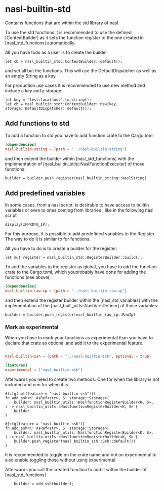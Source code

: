 # nasl-builtin-std

Contains functions that are within the std library of nasl.

To use the std functions it is recommended to use the defined [ContextBuilder] as it sets the function register to the one created in [nasl_std_functions] automatically.

All you have todo as a user is to create the builder

```
let cb = nasl_builtin_std::ContextBuilder::default();
```

and set all but the functions. This will use the DefaultDispatcher as well as an empty String as a key.

For production use cases it is recommended to use new method and include a key and a storage:

```
let key = "test:localhost".to_string();
let cb = nasl_builtin_std::ContextBuilder::new(key, storage::DefaultDispatcher::default());
```

## Add functions to std

To add a function to std you have to add function crate to the Cargo.toml

```toml
[dependencies]
nasl-builtin-string = {path = "../nasl-builtin-string"}
```

and then extend the builder within [nasl_std_functions] with the implementation of [nasl_builtin_utils::NaslFunctionExecuter] of those functions:

```text
builder = builder.push_register(nasl_builtin_string::NaslString)
```

## Add predefined variables

In some cases, from a nasl script, is desirable to have access to builtin variables or even to ones coming from libraries , like in the following nasl script

```text
display(IPPROTO_IP);
```
For this purpose, it is possible to add predefined variables to the Register. The way to do it is similar to for functions. 

All you have to do is to create a builder for the register:

```
let mut register = nasl_builtin_std::RegisterBuilder::build();
```

To add the variables to the register as global, you have to add the function crate to the Cargo.toml, which youprobably have done for adding the functions (see above),

```toml
[dependencies]
nasl-builtin-raw-ip = {path = "../nasl-builtin-raw-ip"}
```
and then extend the register builder within the [nasl_std_variables] with the implementation of the [nasl_built_uitls::NaslVarsDefiner] of those variables:

```text
builder = builder.push_register(nasl_builtin_raw_ip::RawIp)

```


### Mark as experimental

When you have to mark your functions as experimental than you have to declare that crate as optional and add it to the experimental feature.


```toml

nasl-builtin-ssh = {path = "../nasl-builtin-ssh", optional = true}

[features]
experimental = ["nasl-builtin-ssh"]
```

Afterwards you need to create two methods. One for when the library is not included and one for when it is.

```
#[cfg(not(feature = "nasl-builtin-ssh"))]
fn add_ssh<K: AsRef<str>, S: storage::Storage>(
    builder: nasl_builtin_utils::NaslfunctionRegisterBuilder<K, S>,
) -> nasl_builtin_utils::NaslfunctionRegisterBuilder<K, S> {
    builder
}

#[cfg(feature = "nasl-builtin-ssh")]
fn add_ssh<K: AsRef<str>, S: storage::Storage>(
    builder: nasl_builtin_utils::NaslfunctionRegisterBuilder<K, S>,
) -> nasl_builtin_utils::NaslfunctionRegisterBuilder<K, S> {
    builder.push_register(nasl_builtin_ssh::Ssh::default())
}

```

It is recommended to toggle on the crate name and not on experimental to also enable toggling those without using experimental.


Afterwards you call the created function to add it within the builder of [nasl_std_functions]


```text
    builder = add_ssh(builder);
```
